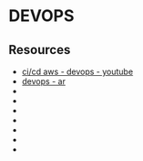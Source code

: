 # DEVOPS

## Resources

- [ci/cd aws - devops - youtube](https://www.youtube.com/watch?v=xF0xvNaKsqE&ab_channel=AhmedElfakharany)
- [devops - ar](https://www.youtube.com/watch?v=bk7YEGPpZdI&ab_channel=AhmedElfakharany)
- []()
- []()
- []()
- []()
- []()
- []()
- []()
